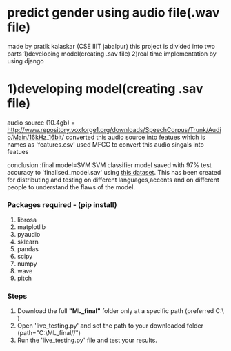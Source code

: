 # predict gender using audio file(.wav file)
made by pratik kalaskar (CSE IIIT jabalpur)
this project is divided into two parts
1)developing model(creating .sav file)
2)real time implementation by using django



# 1)developing model(creating .sav file)
audio source (10.4gb) = http://www.repository.voxforge1.org/downloads/SpeechCorpus/Trunk/Audio/Main/16kHz_16bit/
converted this audio source into featues which is names as 'features.csv'
used MFCC to convert this audio singals into featues



conclusion :final model=SVM
SVM classifier model saved with 97% test accuracy to 'finalised_model.sav' using <a href="http://www.repository.voxforge1.org/downloads/SpeechCorpus/Trunk/Audio/Main/16kHz_16bit/">this dataset</a>.
This has been created for distributing and testing on different languages,accents and on different people to understand the flaws of the model.

### Packages required - (pip install)
 1. librosa
 2. matplotlib
 3. pyaudio
 4. sklearn
 5. pandas
 6. scipy
 7. numpy
 8. wave
 9. pitch

### Steps
 1. Download the full <b>"ML_final"</b> folder only at a specific path (preferred C:\ )
 2. Open 'live_testing.py' and set the path to your downloaded folder (path="C:\ML_final//") 
 3. Run the 'live_testing.py' file and test your results.
